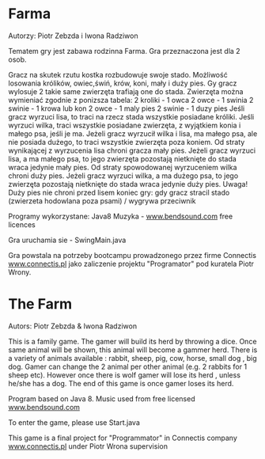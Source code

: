 # Farma


Autorzy: Piotr Zebzda i Iwona Radziwon

Tematem gry jest zabawa rodzinna Farma. Gra przeznaczona jest dla 2 osob. 

Gracz na skutek rzutu kostka rozbudowuje swoje stado. Możliwość losowania królików, owiec,świń, krów,
koni, mały i duży pies. Gy gracz wylosuje 2 takie same zwierzęta trafiają one do stada.
Zwierzęta można wymieniać zgodnie z ponizsza tabela:
2 kroliki - 1 owca
2 owce - 1 swinia
2 swinie - 1 krowa lub kon
2 owce - 1 maly pies
2 swinie - 1 duzy pies
Jeśli gracz wyrzuci lisa, to traci na rzecz stada wszystkie posiadane króliki.
Jeśli wyrzuci wilka, traci wszystkie posiadane zwierzęta, z wyjątkiem konia i małego psa, jeśli je ma.
Jeżeli gracz wyrzucił wilka i lisa, ma małego psa, ale nie posiada dużego, to traci wszystkie zwierzęta poza koniem.
Od straty wynikającej z wyrzucenia lisa chroni gracza mały pies. Jeżeli gracz wyrzuci lisa, a ma małego psa, to jego zwierzęta pozostają nietknięte do stada wraca jedynie mały pies.
 Od straty spowodowanej wyrzuceniem wilka chroni duży pies. Jeżeli gracz wyrzuci wilka, a ma dużego psa, to jego zwierzęta pozostają nietknięte do stada wraca jedynie duży pies. 
Uwaga! Duży pies nie chroni przed lisem
koniec gry: gdy gracz stracil stado (zwierzeta hodowlana poza psami) / wygrywa przeciwnik

Programy wykorzystane: Java8
Muzyka  - www.bendsound.com free licences

Gra uruchamia sie - SwingMain.java

Gra powstala na potrzeby bootcampu prowadzonego przez firme Connectis www.connectis.pl jako zaliczenie projektu "Programator" pod kuratela Piotr Wrony.


# The Farm

Autors: Piotr Zebzda & Iwona Radziwon

This is a family game. The gamer will build its herd by throwing a dice. Once same animal will be shown,
this animal will become a gammer herd. There is a variety of animals available : rabbit, sheep, pig, cow,
horse, small dog , big dog. Gamer can change the 2 animal per other animal (e.g. 2 rabbits for 1 sheep etc).
However once there is wolf gamer will lose its herd , unless he/she has a dog.  The end of this game is once gamer loses its herd.

Program based on Java 8.
Music used from free licensed www.bendsound.com

To enter the game, please use Start.java

This game is a final project for "Programmator" in Connectis company www.connectis.pl under Piotr Wrona
supervision


